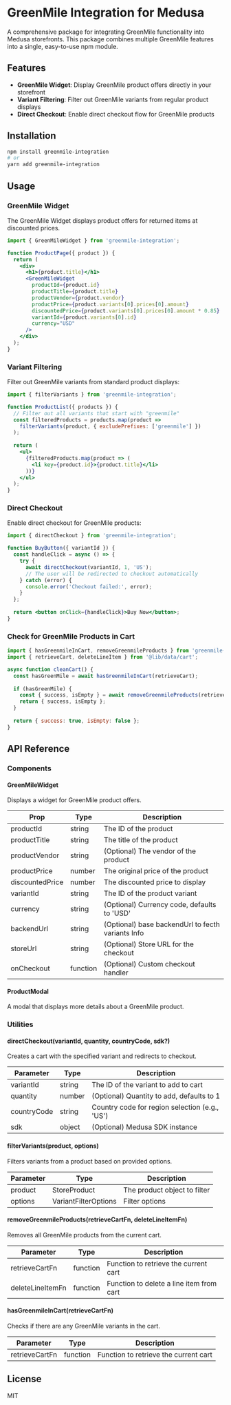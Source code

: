 # GreenMile Integration for Medusa

A comprehensive package for integrating GreenMile functionality into Medusa storefronts. This package combines multiple GreenMile features into a single, easy-to-use npm module.

## Features

- **GreenMile Widget**: Display GreenMile product offers directly in your storefront
- **Variant Filtering**: Filter out GreenMile variants from regular product displays
- **Direct Checkout**: Enable direct checkout flow for GreenMile products

## Installation

```bash
npm install greenmile-integration
# or
yarn add greenmile-integration
```

## Usage

### GreenMile Widget

The GreenMile Widget displays product offers for returned items at discounted prices.

```jsx
import { GreenMileWidget } from 'greenmile-integration';

function ProductPage({ product }) {
  return (
    <div>
      <h1>{product.title}</h1>
      <GreenMileWidget
        productId={product.id}
        productTitle={product.title}
        productVendor={product.vendor}
        productPrice={product.variants[0].prices[0].amount}
        discountedPrice={product.variants[0].prices[0].amount * 0.85}
        variantId={product.variants[0].id}
        currency="USD"
      />
    </div>
  );
}
```

### Variant Filtering

Filter out GreenMile variants from standard product displays:

```jsx
import { filterVariants } from 'greenmile-integration';

function ProductList({ products }) {
  // Filter out all variants that start with "greenmile"
  const filteredProducts = products.map(product => 
    filterVariants(product, { excludePrefixes: ['greenmile'] })
  );
  
  return (
    <ul>
      {filteredProducts.map(product => (
        <li key={product.id}>{product.title}</li>
      ))}
    </ul>
  );
}
```

### Direct Checkout

Enable direct checkout for GreenMile products:

```jsx
import { directCheckout } from 'greenmile-integration';

function BuyButton({ variantId }) {
  const handleClick = async () => {
    try {
      await directCheckout(variantId, 1, 'US');
      // The user will be redirected to checkout automatically
    } catch (error) {
      console.error('Checkout failed:', error);
    }
  };
  
  return <button onClick={handleClick}>Buy Now</button>;
}
```

### Check for GreenMile Products in Cart

```jsx
import { hasGreenmileInCart, removeGreenmileProducts } from 'greenmile-integration';
import { retrieveCart, deleteLineItem } from '@lib/data/cart';

async function cleanCart() {
  const hasGreenMile = await hasGreenmileInCart(retrieveCart);
  
  if (hasGreenMile) {
    const { success, isEmpty } = await removeGreenmileProducts(retrieveCart, deleteLineItem);
    return { success, isEmpty };
  }
  
  return { success: true, isEmpty: false };
}
```

## API Reference

### Components

#### GreenMileWidget

Displays a widget for GreenMile product offers.

| Prop | Type | Description |
|------|------|-------------|
| productId | string | The ID of the product |
| productTitle | string | The title of the product |
| productVendor | string | (Optional) The vendor of the product |
| productPrice | number | The original price of the product |
| discountedPrice | number | The discounted price to display |
| variantId | string | The ID of the product variant |
| currency | string | (Optional) Currency code, defaults to 'USD' |
| backendUrl | string | (Optional) base backendUrl to fecth variants Info |
| storeUrl | string | (Optional) Store URL for the checkout |
| onCheckout | function | (Optional) Custom checkout handler |

#### ProductModal

A modal that displays more details about a GreenMile product.

### Utilities

#### directCheckout(variantId, quantity, countryCode, sdk?)

Creates a cart with the specified variant and redirects to checkout.

| Parameter | Type | Description |
|-----------|------|-------------|
| variantId | string | The ID of the variant to add to cart |
| quantity | number | (Optional) Quantity to add, defaults to 1 |
| countryCode | string | Country code for region selection (e.g., 'US') |
| sdk | object | (Optional) Medusa SDK instance |

#### filterVariants(product, options)

Filters variants from a product based on provided options.

| Parameter | Type | Description |
|-----------|------|-------------|
| product | StoreProduct | The product object to filter |
| options | VariantFilterOptions | Filter options |

#### removeGreenmileProducts(retrieveCartFn, deleteLineItemFn)

Removes all GreenMile products from the current cart.

| Parameter | Type | Description |
|-----------|------|-------------|
| retrieveCartFn | function | Function to retrieve the current cart |
| deleteLineItemFn | function | Function to delete a line item from cart |

#### hasGreenmileInCart(retrieveCartFn)

Checks if there are any GreenMile variants in the cart.

| Parameter | Type | Description |
|-----------|------|-------------|
| retrieveCartFn | function | Function to retrieve the current cart |

## License

MIT
